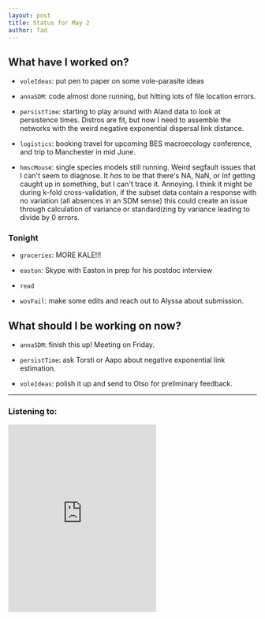 ```yaml
---
layout: post 
title: Status for May 2 
author: Tad
---
```

 
## What have I worked on?
 
* `voleIdeas`: put pen to paper on some vole-parasite ideas

* `annaSDM`: code almost done running, but hitting lots of file location errors. 

* `persistTime`: starting to play around with Aland data to look at persistence times. Distros are fit, but now I need to assemble the networks with the weird negative exponential dispersal link distance. 

* `logistics`: booking travel for upcoming BES macroecology conference, and trip to Manchester in mid June. 

* `hmscMouse`: single species models still running. Weird segfault issues that I can't seem to diagnose. It _has_ to be that there's NA, NaN, or Inf getting caught up in something, but I can't trace it. Annoying. I think it might be during k-fold cross-validation, if the subset data contain a response with no variation (all absences in an SDM sense) this could create an issue through calculation of variance or standardizing by variance leading to divide by 0 errors. 




### Tonight 
 
* `groceries`: MORE KALE!!! 

* `easton`: Skype with Easton in prep for his postdoc interview

* `read`

* `wosFail`: make some edits and reach out to Alyssa about submission. 

 
 
 
## What should I be working on now? 
 
* `annaSDM`: finish this up! Meeting on Friday. 
 
* `persistTime`: ask Torsti or Aapo about negative exponential link estimation.

* `voleIdeas`: polish it up and send to Otso for preliminary feedback.






--- 
 
### Listening to: 
 
 <iframe src='https://embed.spotify.com/?uri=spotify%3Atrack%3A6L8Nu9BPZyO4R5B0k1cU3A' width='300' height='380' frameborder='0' allowtransparency='true'></iframe> 
 
 <i class='fa fa-code' style='color:pink'></i> 
